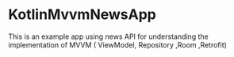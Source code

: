 # KotlinMvvmNewsApp
This is an example app using news API for understanding the implementation of MVVM ( ViewModel, Repository ,Room ,Retrofit)
